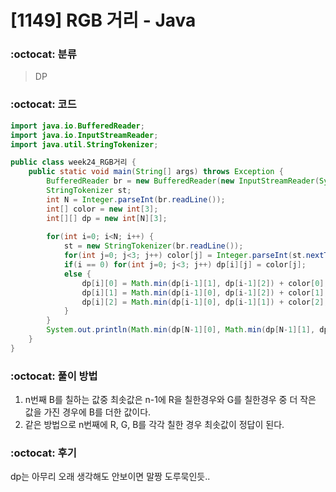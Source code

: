 # [1149] RGB 거리 - Java

###  :octocat: 분류

> DP

### :octocat: 코드

```java
import java.io.BufferedReader;
import java.io.InputStreamReader;
import java.util.StringTokenizer;

public class week24_RGB거리 {	
	public static void main(String[] args) throws Exception {
		BufferedReader br = new BufferedReader(new InputStreamReader(System.in));
		StringTokenizer st;
		int N = Integer.parseInt(br.readLine());
		int[] color = new int[3];
		int[][] dp = new int[N][3];
		
		for(int i=0; i<N; i++) {
			st = new StringTokenizer(br.readLine());
			for(int j=0; j<3; j++) color[j] = Integer.parseInt(st.nextToken());
			if(i == 0) for(int j=0; j<3; j++) dp[i][j] = color[j];
			else {
				dp[i][0] = Math.min(dp[i-1][1], dp[i-1][2]) + color[0];
				dp[i][1] = Math.min(dp[i-1][0], dp[i-1][2]) + color[1];
				dp[i][2] = Math.min(dp[i-1][0], dp[i-1][1]) + color[2]; 
			}
		}
		System.out.println(Math.min(dp[N-1][0], Math.min(dp[N-1][1], dp[N-1][2])));
	}
}
```

### :octocat: 풀이 방법

1. n번째 B를 칠하는 값중 최솟값은 n-1에 R을 칠한경우와 G를 칠한경우 중 더 작은 값을 가진 경우에 B를 더한 값이다.
2. 같은 방법으로 n번째에 R, G, B를 각각 칠한 경우 최솟값이 정답이 된다.

### :octocat: 후기

dp는 아무리 오래 생각해도 안보이면 말짱 도루묵인듯..
